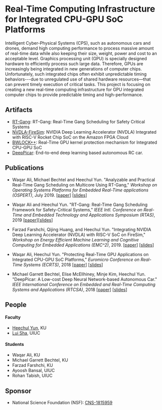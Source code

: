 # Real-Time Computing Infrastructure for Integrated CPU-GPU SoC Platforms

Intelligent Cyber-Physical Systems (CPS), such as autonomous cars and drones, demand high computing performance to process massive amount of real-time data while also keeping their size, weight, power and cost to an acceptable level. Graphics processing unit (GPU) is specially designed hardware to efficiently process such large data. Therefore, GPUs are increasingly being integrated in new generations of computer chips. Unfortunately, such integrated chips often exhibit unpredictable timing behaviors---due to unregulated use of shared hardware resources—that can prevent timely execution of critical tasks. This project is focusing on creating a new real-time computing infrastructure for GPU integrated computer chips to provide predictable timing and high-performance. 

## Artifacts

* [RT-Gang](https://github.com/CSL-KU/RT-Gang): RT-Gang: Real-Time Gang Scheduling for Safety Critical Systems
* [NVDLA-FireSim](https://github.com/CSL-KU/firesim-nvdla): NVIDIA Deep Learning Accelerator (NVDLA) Integrated with RISC-V Rocket Chip SoC on the Amazon FPGA Cloud
* [BWLOCK++](https://github.com/wali-ku/BWLOCK-GPU): Real-Time GPU kernel protection mechanism for Integrated CPU-GPU SoC
* [DeepPicar](https://github.com/mbechtel2/DeepPicar-v2): End-to-end deep learning based autonomous RC car.

## Publications

* Waqar Ali, Michael Bechtel and Heechul Yun. "Analyzable and Practical Real-Time Gang Scheduling on Multicore Using RT-Gang," _Workshop on Operating Systems Platforms for Embedded Real-Time applications (OSPERT)_, July 2019. [[paper](http://www.ittc.ku.edu/~heechul/papers/rtgang-ospert2019-abstract.pdf)] [[slides](http://www.ittc.ku.edu/~heechul/papers/rtgang-ospert2019-slides.pdf)]

* Waqar Ali and Heechul Yun. "RT-Gang: Real-Time Gang Scheduling Framework for Safety-Critical Systems," _IEEE Intl. Conference on Real-Time and Embedded Technology and Applications Symposium (RTAS)_, 2019 [[paper](http://www.ittc.ku.edu/~heechul/papers/rtgang-rtas2019-camera.pdf)][[slides](http://www.ittc.ku.edu/~heechul/papers/rtgang-rtas2019-slides.pdf)]

* Farzad Farshchi, Qijing Huang, and Heechul Yun. "Integrating NVIDIA Deep Learning Accelerator (NVDLA) with RISC-V SoC on FireSim," _Workshop on Energy Efficient Machine Learning and Cognitive Computing for Embedded Applications (EMC^2)_, 2019. [[paper](http://www.ittc.ku.edu/~heechul/papers/nvdla-emc2019-camera.pdf)] [[slides](http://www.ittc.ku.edu/~heechul/papers/nvdla-emc2019-slides.pdf)]

* Waqar Ali, Heechul Yun. "Protecting Real-Time GPU Applications on Integrated CPU-GPU SoC Platforms," _Euromicro Conference on Real-Time Systems (ECRTS)_, 2018 [[paper](http://drops.dagstuhl.de/opus/volltexte/2018/8983/pdf/LIPIcs-ECRTS-2018-19.pdf)] [[slides](https://www.slideshare.net/saiparan/protecting-realtime-gpu-kernels-in-integrated-cpugpu-soc-platforms-104996587)]

* Michael Garrett Bechtel, Elise McEllhiney, Minje Kim, Heechul Yun. "DeepPicar: A Low-cost Deep Neural Network-based Autonomous Car." _IEEE International Conference on Embedded and Real-Time Computing Systems and Applications (RTCSA)_, 2018 [[paper]](https://arxiv.org/pdf/1712.08644.pdf) [[slides](https://www.slideshare.net/saiparan/protecting-realtime-gpu-kernels-in-integrated-cpugpu-soc-platforms-104996587)]


## People

#### Faculty 
  * [Heechul Yun](https://ittc.ku.edu/~heechul), KU
  * [Lui Sha](http://publish.illinois.edu/cpsintegrationlab/people/lui-sha/), UIUC

#### Students
  * Waqar Ali, KU
  * Michael Garrett Bechtel, KU
  * Farzad Farshchi, KU
  * Ayoosh Bansal, UIUC
  * Rohan Tabish, UIUC
  
## Sponsor

* National Science Foundation (NSF): [CNS-1815959](https://nsf.gov/awardsearch/showAward?AWD_ID=1815959&HistoricalAwards=false)
